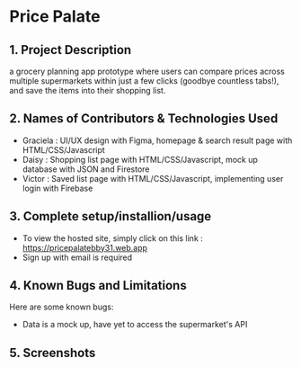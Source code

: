 # Price Palate

## 1. Project Description
a grocery planning app prototype where users can compare prices across multiple supermarkets within just a few clicks (goodbye countless tabs!), and save the items into their shopping list. 

## 2. Names of Contributors & Technologies Used

* Graciela	: UI/UX design with Figma, homepage & search result page with HTML/CSS/Javascript
* Daisy 		: Shopping list page with HTML/CSS/Javascript, mock up database with JSON and Firestore
* Victor 		: Saved list page with HTML/CSS/Javascript, implementing user login with Firebase

## 3. Complete setup/installion/usage
* To view the hosted site, simply click on this link : https://pricepalatebby31.web.app
* Sign up with email is required

## 4. Known Bugs and Limitations
Here are some known bugs:
* Data is a mock up, have yet to access the supermarket's API
	
## 5. Screenshots 
